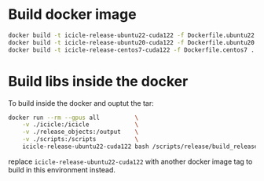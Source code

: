 
# Build docker image
```bash
docker build -t icicle-release-ubuntu22-cuda122 -f Dockerfile.ubuntu22 .
docker build -t icicle-release-ubuntu20-cuda122 -f Dockerfile.ubuntu20 .
docker build -t icicle-release-centos7-cuda122 -f Dockerfile.centos7 .
```

# Build libs inside the docker
To build inside the docker and ouptut the tar:
```bash
docker run --rm --gpus all          \
    -v ./icicle:/icicle             \
    -v ./release_objects:/output    \
    -v ./scripts:/scripts           \
    icicle-release-ubuntu22-cuda122 bash /scripts/release/build_release_and_tar.sh
```

replace `icicle-release-ubuntu22-cuda122` with another docker image tag to build in this environment instead.
